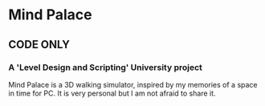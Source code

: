 # Mind Palace
## CODE ONLY
### A 'Level Design and Scripting' University project
Mind Palace is a 3D walking simulator, inspired by my memories of a space in time for PC. It is very personal but I am not afraid to share it.
